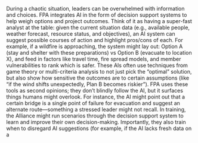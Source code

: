During a chaotic situation, leaders can be overwhelmed with information and choices. FPA integrates AI in the form of decision support systems to help weigh options and project outcomes. Think of it as having a super-fast analyst at the table: given the current situation data (e.g., available people, weather forecast, resource status, and objectives), an AI system can suggest possible courses of action and highlight pros/cons of each. For example, if a wildfire is approaching, the system might lay out: Option A (stay and shelter with these preparations) vs Option B (evacuate to location X), and feed in factors like travel time, fire spread models, and member vulnerabilities to rank which is safer. These AIs often use techniques from game theory or multi-criteria analysis to not just pick the “optimal” solution, but also show how sensitive the outcomes are to certain assumptions (like “if the wind shifts unexpectedly, Plan B becomes riskier”). FPA uses these tools as second opinions; they don’t blindly follow the AI, but it surfaces things humans might overlook. For instance, the AI might point out that a certain bridge is a single point of failure for evacuation and suggest an alternate route—something a stressed leader might not recall. In training, the Alliance might run scenarios through the decision support system to learn and improve their own decision-making. Importantly, they also train when to disregard AI suggestions (for example, if the AI lacks fresh data on a